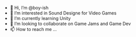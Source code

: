 - 👋 Hi, I’m @boy-ish
- 👀 I’m interested in Sound Designe for Video Games
- 🌱 I’m currently learning Unity
- 💞️ I’m looking to collaborate on Game Jams and Game Dev
- 📫 How to reach me ...

<!---
boy-ish/boy-ish is a ✨ special ✨ repository because its `README.md` (this file) appears on your GitHub profile.
You can click the Preview link to take a look at your changes.
--->
